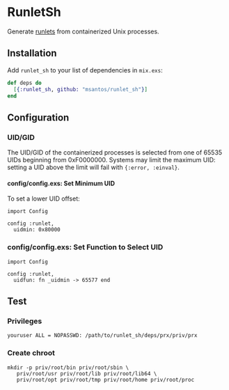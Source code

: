 # RunletSh

Generate [runlets](https://github.com/msantos/runlet) from containerized
Unix processes.

## Installation

Add `runlet_sh` to your list of dependencies in `mix.exs`:

```elixir
def deps do
  [{:runlet_sh, github: "msantos/runlet_sh"}]
end
```

## Configuration

### UID/GID

The UID/GID of the containerized processes is selected from one of
65535 UIDs beginning from 0xF0000000. Systems may limit the maximum UID:
setting a UID above the limit will fail with `{:error, :einval}`.

#### config/config.exs: Set Minimum UID

To set a lower UID offset:

```
import Config

config :runlet,
  uidmin: 0x80000
```

### config/config.exs: Set Function to Select UID

```
import Config

config :runlet,
  uidfun: fn _uidmin -> 65577 end
```

## Test

### Privileges

```
youruser ALL = NOPASSWD: /path/to/runlet_sh/deps/prx/priv/prx
```

### Create chroot

```
mkdir -p priv/root/bin priv/root/sbin \
   priv/root/usr priv/root/lib priv/root/lib64 \
   priv/root/opt priv/root/tmp priv/root/home priv/root/proc
```
